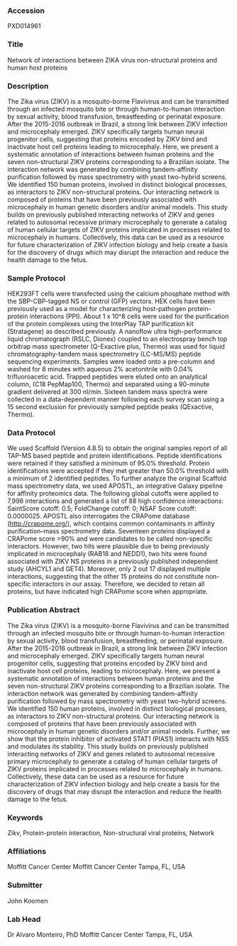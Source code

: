### Accession
PXD014961

### Title
Network of interactions between ZIKA virus non-structural proteins and human host proteins

### Description
The Zika virus (ZIKV) is a mosquito-borne Flavivirus and can be transmitted through an infected mosquito bite or through human-to-human interaction by sexual activity, blood transfusion, breastfeeding or perinatal exposure. After the 2015-2016 outbreak in Brazil, a strong link between ZIKV infection and microcephaly emerged. ZIKV specifically targets human neural progenitor cells, suggesting that proteins encoded by ZIKV bind and inactivate host cell proteins leading to microcephaly. Here, we present a systematic annotation of interactions between human proteins and the seven non-structural ZIKV proteins corresponding to a Brazilian isolate. The interaction network was generated by combining tandem-affinity purification followed by mass spectrometry with yeast two-hybrid screens. We identified 150 human proteins, involved in distinct biological processes, as interactors to ZIKV non-structural proteins. Our interacting network is composed of proteins that have been previously associated with microcephaly in human genetic disorders and/or animal models. This study builds on previously published interacting networks of ZIKV and genes related to autosomal recessive primary microcephaly to generate a catalog of human cellular targets of ZIKV proteins implicated in processes related to microcephaly in humans. Collectively, this data can be used as a resource for future characterization of ZIKV infection biology and help create a basis for the discovery of drugs which may disrupt the interaction and reduce the health damage to the fetus.

### Sample Protocol
HEK293FT cells were transfected using the calcium phosphate method with the SBP-CBP-tagged NS or control (GFP) vectors. HEK cells have been previously used as a model for characterizing host-pathogen protein-protein interactions (PPI). About 1 x 10^8 cells were used for the purification of the protein complexes using the InterPlay TAP purification kit (Stratagene) as described previously. A nanoflow ultra high-performance liquid chromatograph (RSLC, Dionex) coupled to an electrospray bench top orbitrap mass spectrometer (Q-Exactive plus, Thermo) was used for liquid chromatography-tandem mass spectrometry (LC-MS/MS) peptide sequencing experiments. Samples were loaded onto a pre-column and washed for 8 minutes with aqueous 2% acetonitrile with 0.04% trifluoroacetic acid. Trapped peptides were eluted onto an analytical column, (C18 PepMap100, Thermo) and separated using a 90-minute gradient delivered at 300 nl/min. Sixteen tandem mass spectra were collected in a data-dependent manner following each survey scan using a 15 second exclusion for previously sampled peptide peaks (QExactive, Thermo).

### Data Protocol
We used Scaffold (Version 4.8.5) to obtain the original samples report of all TAP-MS based peptide and protein identifications. Peptide identifications were retained if they satisfied a minimum of 95.0% threshold. Protein identifications were accepted if they met greater than 50.0% threshold with a minimum of 2 identified peptides. To further analyze the original Scaffold mass spectrometry data, we used APOSTL, an integrative Galaxy pipeline for affinity proteomics data. The following global cutoffs were applied to 7,996 interactions and generated a list of 88 high confidence interactions: SaintScore cutoff: 0.5; FoldChange cutoff: 0; NSAF Score cutoff: 0.0000025. APOSTL also interrogates the CRAPome database (http://crapome.org/), which contains common contaminants in affinity purification–mass spectrometry data. Seventeen proteins displayed a CRAPome score >90% and were candidates to be called non-specific interactors. However, two hits were plausible due to being previously implicated in microcephaly (RAB18 and NEDD1), two hits were found associated with ZIKV NS proteins in a previously published independent study (AHCYL1 and GET4). Moreover, only 2 out 17 displayed multiple interactions, suggesting that the other 15 proteins do not constitute non-specific interactors in our assay. Therefore, we decided to retain all proteins, but have indicated high CRAPome score when appropriate.

### Publication Abstract
The Zika virus (ZIKV) is a mosquito-borne Flavivirus and can be transmitted through an infected mosquito bite or through human-to-human interaction by sexual activity, blood transfusion, breastfeeding, or perinatal exposure. After the 2015-2016 outbreak in Brazil, a strong link between ZIKV infection and microcephaly emerged. ZIKV specifically targets human neural progenitor cells, suggesting that proteins encoded by ZIKV bind and inactivate host cell proteins, leading to microcephaly. Here, we present a systematic annotation of interactions between human proteins and the seven non-structural ZIKV proteins corresponding to a Brazilian isolate. The interaction network was generated by combining tandem-affinity purification followed by mass spectrometry with yeast two-hybrid screens. We identified 150 human proteins, involved in distinct biological processes, as interactors to ZIKV non-structural proteins. Our interacting network is composed of proteins that have been previously associated with microcephaly in human genetic disorders and/or animal models. Further, we show that the protein inhibitor of activated STAT1 (PIAS1) interacts with NS5 and modulates its stability. This study builds on previously published interacting networks of ZIKV and genes related to autosomal recessive primary microcephaly to generate a catalog of human cellular targets of ZIKV proteins implicated in processes related to microcephaly in humans. Collectively, these data can be used as a resource for future characterization of ZIKV infection biology and help create a basis for the discovery of drugs that may disrupt the interaction and reduce the health damage to the fetus.

### Keywords
Zikv, Protein-protein interaction, Non-structural viral proteins, Network

### Affiliations
Moffitt Cancer Center
Moffitt Cancer Center Tampa, FL, USA

### Submitter
John Koomen

### Lab Head
Dr Alvaro Monteiro, PhD
Moffitt Cancer Center Tampa, FL, USA



